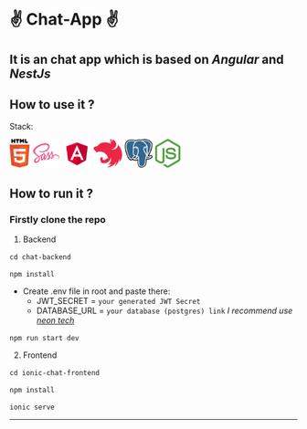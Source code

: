 # :v: Chat-App :v:

## It is an chat app which is based on _Angular_ and _NestJs_

## How to use it ?

Stack:

[<img src = "./MDicons/html.svg" height = "50px"/>](https://developer.mozilla.org/ru/docs/Learn/Getting_started_with_the_web/HTML_basics)
[<img src = "./MDicons/icons8-sass.svg" height = "50px"/>](https://sass-lang.com/)
[<img src = "./MDicons/angular.svg" height = "50px"/>](https://angular.io/)
[<img src = "./MDicons/nestjs-icon.svg" height = "50px" color = "red"/>](https://nestjs.com/)
[<img src = "./MDicons/postgresql-logo-svgrepo-com.svg" height = "50px"/>](https://www.postgresql.org/)
[<img src = "./MDicons/node-js.svg" height = "50px"/>](https://nodejs.org/en)

## How to run it ?

### Firstly clone the repo
1. Backend
```shell
cd chat-backend 
```
```shell
npm install 
```
- Create .env file in root and paste there:
    - JWT_SECRET = ``` your generated JWT Secret ```
    - DATABASE_URL = ``` your database (postgres) link ``` *I recommend use [neon tech](https://neon.tech/)*
```shell
npm run start dev
```
2. Frontend
```shell
cd ionic-chat-frontend
```
```shell
npm install
```
```shell 
ionic serve
```
---
